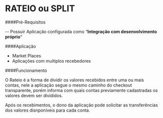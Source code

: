 RATEIO ou SPLIT
===============

####Pré-Requisitos

-- Possuir Aplicação configurada como “**Integração com desenvolvimento próprio**“

####Aplicação

 - Market Places
 - Aplicações com multiplos recebedores


####Funcionamento

  O Rateio é a forma de dividir os valores recebidos entre uma ou mais contas, nele a aplicação segue o mesmo caminho do checkout transparente, porém informa com quais contas previamente cadastradas os valores devem ser divididos.
  
  Após os recebimentos, o dono da aplicação pode solicitar as transferências dos valores disnponíveis para cada conta.
